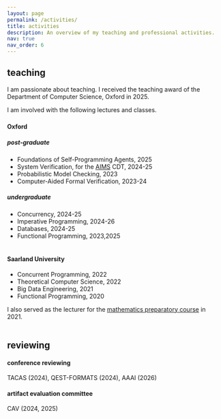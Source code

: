 ```yaml
---
layout: page
permalink: /activities/
title: activities
description: An overview of my teaching and professional activities.
nav: true
nav_order: 6
---
```




## teaching
I am passionate about teaching. I received the teaching award of the Department of Computer Science, Oxford in 2025. 

I am involved with the following lectures and classes.
<span style="display:block; height:3px;"></span>

#### Oxford 

##### post-graduate 
- Foundations of Self-Programming Agents, 2025
- System Verification, for the <a href="https://aims.robots.ox.ac.uk/">AIMS</a> CDT, 2024-25
- Probabilistic Model Checking, 2023
- Computer-Aided Formal Verification, 2023-24

##### undergraduate

- Concurrency, 2024-25
- Imperative Programming, 2024-26
- Databases, 2024-25
- Functional Programming, 2023,2025

<span style="display:block; height:3px;"></span>


#### Saarland University

- Concurrent Programming, 2022
- Theoretical Computer Science, 2022
- Big Data Engineering, 2021
- Functional Programming, 2020

I also served as the lecturer for the <a href="https://vorkurs.cs.uni-saarland.de/cms/ss21/contents/view/10">mathematics preparatory course</a> in 2021.

<span style="display:block; height:3px;"></span>

## reviewing
<span style="display:block; height:0px;"></span>
#### conference reviewing 
TACAS (2024), QEST-FORMATS (2024), AAAI (2026)

#### artifact evaluation committee
CAV (2024, 2025)